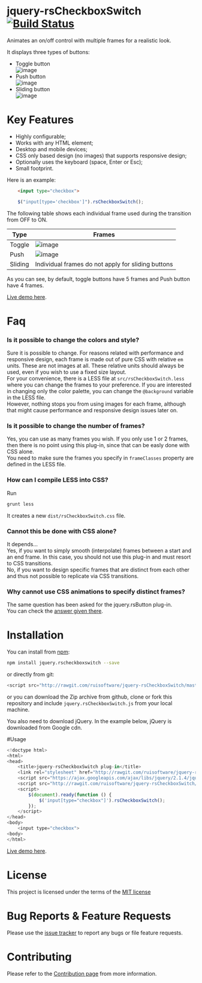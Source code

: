 # jquery-rsCheckboxSwitch [![Build Status](https://travis-ci.org/ruisoftware/jquery-rsCheckboxSwitch.svg?branch=master)](https://travis-ci.org/ruisoftware/jquery-rsCheckboxSwitch)
Animates an on/off control with multiple frames for a realistic look.

It displays three types of buttons:
- Toggle button  
![image](https://cloud.githubusercontent.com/assets/428736/25072479/f539c94c-22d7-11e7-8fdf-1b60e2720cff.png)
- Push button  
![image](https://cloud.githubusercontent.com/assets/428736/25072483/08b13c3a-22d8-11e7-9991-38a53637196a.png)
- Sliding button  
![image](https://cloud.githubusercontent.com/assets/428736/25072476/d93c9468-22d7-11e7-9a72-1b2bc3d458e0.png)

# Key Features
 - Highly configurable;
 - Works with any HTML element;
 - Desktop and mobile devices;
 - CSS only based design (no images) that supports responsive design;
 - Optionally uses the keyboard (space, Enter or Esc);
 - Small footprint.

Here is an example:
```html
    <input type="checkbox">
```
```javascript
    $("input[type='checkbox']").rsCheckboxSwitch();
```
The following table shows each individual frame used during the transition from OFF to ON.  

| Type | Frames |
|---|---|
|Toggle|![image](https://cloud.githubusercontent.com/assets/428736/25073090/59f46b9e-22e7-11e7-8c11-d4e1117accbc.png)|
|Push|![image](https://cloud.githubusercontent.com/assets/428736/25073087/4f3dd10e-22e7-11e7-8787-08a1d5850630.png)|
|Sliding|Individual frames do not apply for sliding buttons|

As you can see, by default, toggle buttons have 5 frames and Push button have 4 frames.

[Live demo here](https://codepen.io/ruisoftware/pen/mmqrKy).

# Faq
### Is it possible to change the colors and style?
Sure it is possible to change.
For reasons related with performance and responsive design, each frame is made out of pure CSS with relative `em` units. These are not images at all. These relative units should always be used, even if you wish to use a fixed size layout.  
For your convenience, there is a LESS file at `src/rsCheckboxSwitch.less` where you can change the frames to your preference. If you are interested in changing only the color palette, you can change the `@background` variable in the LESS file.  
However, nothing stops you from using images for each frame, although that might cause performance and responsive design issues later on.

### Is it possible to change the number of frames?
Yes, you can use as many frames you wish. If you only use 1 or 2 frames, then there is no point using this plug-in, since that can be easly done with CSS alone.  
You need to make sure the frames you specify in `frameClasses` property are defined in the LESS file.

### How can I compile LESS into CSS?
Run
```bash
grunt less
```
It creates a new `dist/rsCheckboxSwitch.css` file.

### Cannot this be done with CSS alone?
It depends...  
Yes, if you want to simply smooth (interpolate) frames between a start and an end frame. In this case, you should not use this plug-in and must resort to CSS transitions.  
No, if you want to design specific frames that are distinct from each other and thus not possible to replicate via CSS transitions.

### Why cannot use CSS animations to specify distinct frames?
The same question has been asked for the jquery.rsButton plug-in.  
You can check the [answer given there](https://github.com/ruisoftware/jquery-rsButton#why-cannot-use-css-animations-to-specify-distinct-frames).

# Installation

You can install from [npm](https://www.npmjs.com/):
```bash
npm install jquery.rscheckboxswitch --save
```
or directly from git:
```javascript
<script src="http://rawgit.com/ruisoftware/jquery-rsCheckboxSwitch/master/src/jquery.rsCheckboxSwitch.js"></script>
```
or you can download the Zip archive from github, clone or fork this repository and include `jquery.rsCheckboxSwitch.js` from your local machine.

You also need to download jQuery. In the example below, jQuery is downloaded from Google cdn.

#Usage
```javascript
<!doctype html>
<html>
<head>
    <title>jquery-rsCheckboxSwitch plug-in</title>
    <link rel="stylesheet" href="http://rawgit.com/ruisoftware/jquery-rsCheckboxSwitch/master/src/demo/rsCheckboxSwitch24px.css">
    <script src="https://ajax.googleapis.com/ajax/libs/jquery/2.1.4/jquery.min.js"></script>
    <script src="http://rawgit.com/ruisoftware/jquery-rsCheckboxSwitch/master/src/jquery.rsCheckboxSwitch.js"></script>
    <script>
        $(document).ready(function () {
            $('input[type="checkbox"]').rsCheckboxSwitch();
        });
    </script>
</head>
<body>
    <input type="checkbox">
<body>
</html>
````
[Live demo here](https://codepen.io/ruisoftware/pen/mmqrKy).

# License
This project is licensed under the terms of the [MIT license](https://opensource.org/licenses/mit-license.php)

# Bug Reports & Feature Requests
Please use the [issue tracker](https://github.com/ruisoftware/jquery-rsCheckboxSwitch/issues) to report any bugs or file feature requests.

# Contributing
Please refer to the [Contribution page](https://github.com/ruisoftware/jquery-rsCheckboxSwitch/blob/master/CONTRIBUTING.md) from more information.
